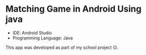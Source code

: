 # Matching Game in Android Using java
- IDE: Android Studio
- Programming Language: Java

This app was developed as part of my school project 😐.
